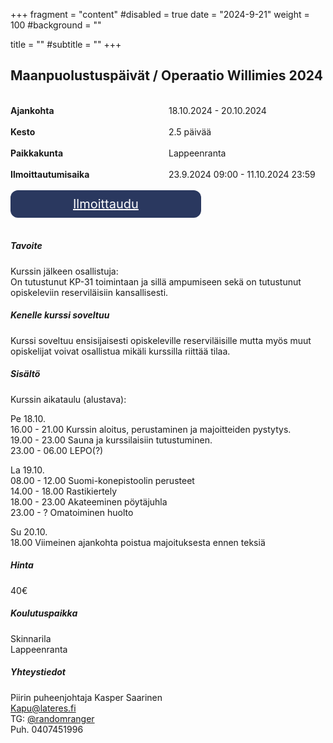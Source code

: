 +++
fragment = "content"
#disabled = true
date = "2024-9-21"
weight = 100
#background = ""

title = ""
#subtitle = ""
+++

## Maanpuolustuspäivät / Operaatio Willimies 2024

<br>
<div style="display: flex; width: auto; margin-left: 0;">
  <div style="flex: 1; padding-right: 1px;">
    <strong>Ajankohta</strong><br><br>
  </div>
  <div style="flex: 1; padding-left: 1px;">
    18.10.2024 - 20.10.2024<br><br>
  </div>
</div>

<div style="display: flex; width: auto; margin-left: 0;">
  <div style="flex: 1; padding-right: 1px;">
    <strong>Kesto</strong><br><br>
  </div>
  <div style="flex: 1; padding-left: 1px;">
    2.5 päivää<br><br>
  </div>
</div>

<div style="display: flex; width: auto; margin-left: 0;">
  <div style="flex: 1; padding-right: 1px;">
    <strong>Paikkakunta</strong><br><br>
  </div>
  <div style="flex: 1; padding-left: 1px;">
    Lappeenranta<br><br>
  </div>
</div>

<div style="display: flex; width: auto; margin-left: 0;">
  <div style="flex: 1; padding-right: 1px;">
    <strong>Ilmoittautumisaika</strong><br><br>
  </div>
  <div style="flex: 1; padding-left: 1px;">
    23.9.2024 09:00 - 11.10.2024 23:59<br><br>
  </div>
</div>
<style>
    .ilmo {
      background-color: #2a385f;
      color: white;
      padding: 10px 100px;
      border-radius: 12px;
      text-align: center;
      font-size: 20px;
      cursor: pointer;
      display: inline-block;
      transition: background-color 0.3s ease;
    }
    .ilmo:hover {
      background-color: #191a2b;
      color: white;
      text-decoration: none;
    }
</style>
<a href="https://forms.gle/qzy92qHpUvxSGjzw7" class="ilmo">Ilmoittaudu</a>
<br><br>

##### Tavoite

Kurssin jälkeen osallistuja: <br>
On tutustunut KP-31 toimintaan ja sillä ampumiseen sekä on tutustunut opiskeleviin
reserviläisiin kansallisesti.

##### Kenelle kurssi soveltuu

Kurssi soveltuu ensisijaisesti opiskeleville reserviläisille mutta myös muut opiskelijat voivat
osallistua mikäli kurssilla riittää tilaa.

##### Sisältö

Kurssin aikataulu (alustava):

Pe 18.10.<br>
16.00 - 21.00 Kurssin aloitus, perustaminen ja majoitteiden pystytys.<br>
19.00 - 23.00 Sauna ja kurssilaisiin tutustuminen.<br>
23.00 - 06.00 LEPO(?)<br>

La 19.10.<br>
08.00 - 12.00 Suomi-konepistoolin perusteet<br>
14.00 - 18.00 Rastikiertely<br>
18.00 - 23.00 Akateeminen pöytäjuhla<br>
23.00 - ? Omatoiminen huolto<br>

Su 20.10.<br>
18.00 Viimeinen ajankohta poistua majoituksesta ennen teksiä

##### Hinta

40€

##### Koulutuspaikka

Skinnarila<br>
Lappeenranta

##### Yhteystiedot

Piirin puheenjohtaja Kasper Saarinen<br>
Kapu@lateres.fi<br>
TG: [@randomranger<br>](https://t.me/Randomranger)
Puh. 0407451996<br>